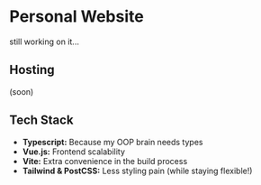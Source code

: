 # Personal Website
still working on it...

## Hosting
(soon)

## Tech Stack
- **Typescript:** Because my OOP brain needs types
- **Vue.js:** Frontend scalability
- **Vite:** Extra convenience in the build process
- **Tailwind & PostCSS:** Less styling pain (while staying flexible!)
